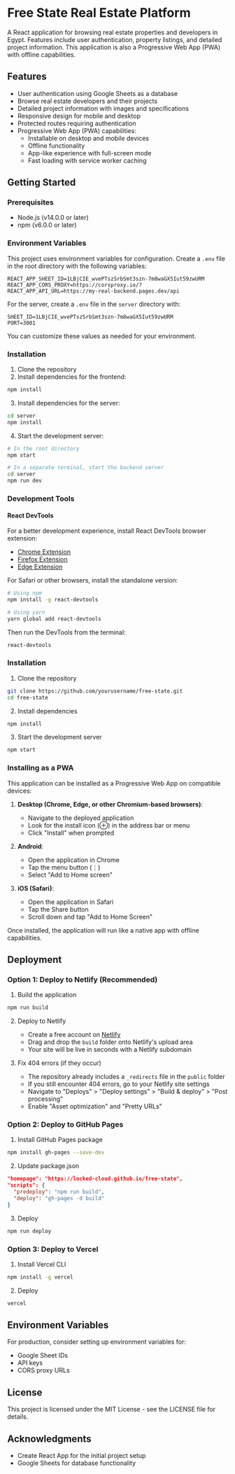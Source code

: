 # Free State Real Estate Platform

A React application for browsing real estate properties and developers in Egypt. Features include user authentication, property listings, and detailed project information. This application is also a Progressive Web App (PWA) with offline capabilities.

## Features

- User authentication using Google Sheets as a database
- Browse real estate developers and their projects
- Detailed project information with images and specifications
- Responsive design for mobile and desktop
- Protected routes requiring authentication
- Progressive Web App (PWA) capabilities:
  - Installable on desktop and mobile devices
  - Offline functionality
  - App-like experience with full-screen mode
  - Fast loading with service worker caching

## Getting Started

### Prerequisites

- Node.js (v14.0.0 or later)
- npm (v6.0.0 or later)

### Environment Variables

This project uses environment variables for configuration. Create a `.env` file in the root directory with the following variables:

```
REACT_APP_SHEET_ID=1LBjCIE_wvePTszSrbSmt3szn-7m8waGX5Iut59zwURM
REACT_APP_CORS_PROXY=https://corsproxy.io/?
REACT_APP_API_URL=https://my-real-backend.pages.dev/api
```

For the server, create a `.env` file in the `server` directory with:

```
SHEET_ID=1LBjCIE_wvePTszSrbSmt3szn-7m8waGX5Iut59zwURM
PORT=3001
```

You can customize these values as needed for your environment.

### Installation

1. Clone the repository
2. Install dependencies for the frontend:

```bash
npm install
```

3. Install dependencies for the server:

```bash
cd server
npm install
```

4. Start the development server:

```bash
# In the root directory
npm start

# In a separate terminal, start the backend server
cd server
npm run dev
```

### Development Tools

#### React DevTools

For a better development experience, install React DevTools browser extension:

- [Chrome Extension](https://chrome.google.com/webstore/detail/react-developer-tools/fmkadmapgofadopljbjfkapdkoienihi)
- [Firefox Extension](https://addons.mozilla.org/en-US/firefox/addon/react-devtools/)
- [Edge Extension](https://microsoftedge.microsoft.com/addons/detail/react-developer-tools/gpphkfbcpidddadnkolkpfckpihlkkil)

For Safari or other browsers, install the standalone version:

```bash
# Using npm
npm install -g react-devtools

# Using yarn
yarn global add react-devtools
```

Then run the DevTools from the terminal:

```bash
react-devtools
```

### Installation

1. Clone the repository

```bash
git clone https://github.com/yourusername/free-state.git
cd free-state
```

2. Install dependencies

```bash
npm install
```

3. Start the development server

```bash
npm start
```

### Installing as a PWA

This application can be installed as a Progressive Web App on compatible devices:

1. **Desktop (Chrome, Edge, or other Chromium-based browsers)**:
   - Navigate to the deployed application
   - Look for the install icon (⊕) in the address bar or menu
   - Click "Install" when prompted

2. **Android**:
   - Open the application in Chrome
   - Tap the menu button (⋮)
   - Select "Add to Home screen"

3. **iOS (Safari)**:
   - Open the application in Safari
   - Tap the Share button
   - Scroll down and tap "Add to Home Screen"

Once installed, the application will run like a native app with offline capabilities.

## Deployment

### Option 1: Deploy to Netlify (Recommended)

1. Build the application

```bash
npm run build
```

2. Deploy to Netlify

   - Create a free account on [Netlify](https://www.netlify.com/)
   - Drag and drop the `build` folder onto Netlify's upload area
   - Your site will be live in seconds with a Netlify subdomain

3. Fix 404 errors (if they occur)
   - The repository already includes a `_redirects` file in the `public` folder
   - If you still encounter 404 errors, go to your Netlify site settings
   - Navigate to "Deploys" > "Deploy settings" > "Build & deploy" > "Post processing"
   - Enable "Asset optimization" and "Pretty URLs"

### Option 2: Deploy to GitHub Pages

1. Install GitHub Pages package

```bash
npm install gh-pages --save-dev
```

2. Update package.json

```json
"homepage": "https://locked-cloud.github.io/free-state",
"scripts": {
  "predeploy": "npm run build",
  "deploy": "gh-pages -d build"
}
```

3. Deploy

```bash
npm run deploy
```

### Option 3: Deploy to Vercel

1. Install Vercel CLI

```bash
npm install -g vercel
```

2. Deploy

```bash
vercel
```

## Environment Variables

For production, consider setting up environment variables for:

- Google Sheet IDs
- API keys
- CORS proxy URLs

## License

This project is licensed under the MIT License - see the LICENSE file for details.

## Acknowledgments

- Create React App for the initial project setup
- Google Sheets for database functionality
